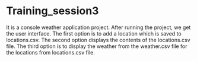 # Training_session3
It is a console weather application project.
After running the project, we get the user interface.
The first option is to add a location which is saved to locations.csv.
The second option displays the contents of the locations.csv file.
The third option is to display the weather from the weather.csv file 
for the locations from locations.csv file.
